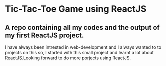 # Tic-Tac-Toe Game using ReactJS
## A repo containing all my codes and the output of my first ReactJS project.
I have always been intrested in web-development and I always wanted to to projects on this so, I started with this small project and learnt a lot about ReactJS.Looking forward to do more porjects using ReactJS.
